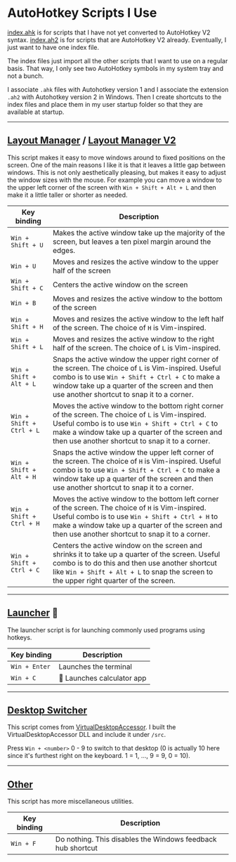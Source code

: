 # AutoHotkey Scripts I Use

[index.ahk](./index.ahk) is for scripts that I have not yet converted to AutoHotkey V2 syntax.
[index.ah2](./index.ah2) is for scripts that are AutoHotkey V2 already. Eventually, I just want to have one index file.

The index files just import all the other scripts that I want to use on a regular basis. That way, I only see two AutoHotkey symbols in my system tray and not a bunch.

I associate `.ahk` files with Autohotkey version 1 and I associate the extension `.ah2` with Autohotkey version 2 in Windows. Then I create shortcuts to the index files and place them in my user startup folder so that they are available at startup.

---

## [Layout Manager](./src/layout-manager.ahk) / [Layout Manager V2](./src/layout-manager.ah2)

This script makes it easy to move windows around to fixed positions on the screen. One of the main reasons I like it is that it leaves a little gap between windows. This is not only aesthetically pleasing, but makes it easy to adjust the window sizes with the mouse. For example you can move a window to the upper left corner of the screen with `Win + Shift + Alt + L` and then make it a little taller or shorter as needed.

| Key binding | Description |
| --- | --- |
| `Win + Shift + U` | Makes the active window take up the majority of the screen, but leaves a ten pixel margin around the edges. |
| `Win + U` | Moves and resizes the active window to the upper half of the screen |
| `Win + Shift + C` | Centers the active window on the screen |
| `Win + B` | Moves and resizes the active window to the bottom of the screen |
| `Win + Shift + H` | Moves and resizes the active window to the left half of the screen. The choice of `H` is Vim-inspired. |
| `Win + Shift + L` | Moves and resizes the active window to the right half of the screen. The choice of `L` is Vim-inspired. |
| `Win + Shift + Alt + L` | Snaps the active window the upper right corner of the screen. The choice of `L` is Vim-inspired. Useful combo is to use `Win + Shift + Ctrl + C` to make a window take up a quarter of the screen and then use another shortcut to snap it to a corner. |
| `Win + Shift + Ctrl + L` | Moves the active window to the bottom right corner of the screen. The choice of `L` is Vim-inspired. Useful combo is to use `Win + Shift + Ctrl + C` to make a window take up a quarter of the screen and then use another shortcut to snap it to a corner. |
| `Win + Shift + Alt + H` | Snaps the active window the upper left corner of the screen. The choice of `H` is Vim-inspired. Useful combo is to use `Win + Shift + Ctrl + C` to make a window take up a quarter of the screen and then use another shortcut to snap it to a corner. |
| `Win + Shift + Ctrl + H` | Moves the active window to the bottom left corner of the screen. The choice of `H` is Vim-inspired. Useful combo is to use `Win + Shift + Ctrl + H` to make a window take up a quarter of the screen and then use another shortcut to snap it to a corner. |
| `Win + Shift + Ctrl + C` | Centers the active window on the screen and shrinks it to take up a quarter of the screen. Useful combo is to do this and then use another shortcut like `Win + Shift + Alt + L` to snap the screen to the upper right quarter of the screen.  |

---

## [Launcher](./src/launcher.ahk) 🚀

The launcher script is for launching commonly used programs using hotkeys.

| Key binding | Description |
| --- | --- |
| `Win + Enter` |  Launches the terminal |
| `Win + C` | 🧮 Launches calculator app |


---

## [Desktop Switcher](./src/desktop-switcher.ah2)

This script comes from [VirtualDesktopAccessor](https://github.com/Ciantic/VirtualDesktopAccessor). I built the VirtualDesktopAccessor DLL and include it under `/src`.

Press `Win + <number>` 0 - 9 to switch to that desktop (0 is actually 10 here since it's furthest right on the keyboard. 1 = 1, ..., 9 = 9, 0 = 10).

---

## [Other](./src/other.ah2)

This script has more miscellaneous utilities.

| Key binding | Description |
| --- | --- |
| `Win + F` | Do nothing. This disables the Windows feedback hub shortcut |